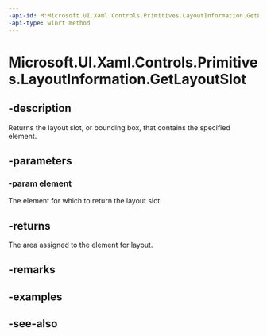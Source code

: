 ```yaml
---
-api-id: M:Microsoft.UI.Xaml.Controls.Primitives.LayoutInformation.GetLayoutSlot(Microsoft.UI.Xaml.FrameworkElement)
-api-type: winrt method
---
```


<!-- Method syntax
public Windows.Foundation.Rect GetLayoutSlot(Windows.UI.Xaml.FrameworkElement element)
-->

# Microsoft.UI.Xaml.Controls.Primitives.LayoutInformation.GetLayoutSlot

## -description
Returns the layout slot, or bounding box, that contains the specified element.

## -parameters
### -param element
The element for which to return the layout slot.

## -returns
The area assigned to the element for layout.

## -remarks

## -examples

## -see-also
